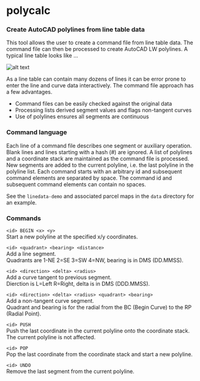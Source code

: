 # polycalc

### Create AutoCAD polylines from line table data

This tool allows the user to create a command file from line table data. 
The command file can then be processed to create AutoCAD LW polylines. 
A typical line table looks like ... 

![alt text](https://raw.githubusercontent.com/chasmack/polycalc/master/data/line-table.jpg "PM1241 sheet 3/3 detail")

As a line table can contain many dozens of lines it can be error prone to enter 
the line and curve data interactively. The command file approach has a few advantages.

* Command files can be easily checked against the original data 
* Processing lists derived segment values and flags non-tangent curves
* Use of polylines ensures all segments are continuous

### Command language

Each line of a command file describes one segment or auxiliary operation. 
Blank lines and lines starting with a hash (#) are ignored. A list of polylines 
and a coordinate stack are maintained as the command file is processed. New segments 
are added to the current polyline, 
i.e. the last polyline in the polyline list. Each command starts with an arbitrary id 
and subsequent command elements are separated by space. The command id and subsequent 
command elements can contain no spaces. 

See the `linedata-demo` and associated parcel maps in the `data` directory for 
an example. 

### Commands

`<id> BEGIN <x> <y>`  
Start a new polyline at the specified x/y coordinates.

`<id> <quadrant> <bearing> <distance>`  
Add a line segment.  
Quadrants are 1-NE 2=SE 3=SW 4=NW, bearing is in DMS (DD.MMSS). 

`<id> <direction> <delta> <radius>`  
Add a curve tangent to previous segment.  
Dierction is L=Left R=Right, delta is in DMS (DDD.MMSS). 

`<id> <direction> <delta> <radius> <quadrant> <bearing>`  
Add a non-tangent curve segment.  
Quadrant and bearing is for the radial from the BC (Begin Curve) to the RP (Radial Point). 

`<id> PUSH`  
Push the last coordinate in the current polyline onto the coordinate stack. 
The current polyline is not affected. 

`<id> POP`  
Pop the last coordinate from the coordinate stack and start a new polyline. 

`<id> UNDO`  
Remove the last segment from the current polyline. 
